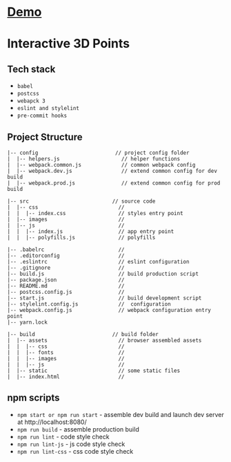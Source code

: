 # [Demo](https://lieblein.github.io/interactivePoints/build/)

# Interactive 3D Points

## Tech stack
 - `babel`
 - `postcss`
 - `webapck 3`
 - `eslint and stylelint`
 - `pre-commit hooks`


## Project Structure
```
|-- config                         // project config folder
|  |-- helpers.js                    // helper functions
|  |-- webpack.common.js             // common webpack config
|  |-- webpack.dev.js                // extend common config for dev build
|  |-- webpack.prod.js               // extend common config for prod build

|-- src                           // source code
|  |-- css                          //
|  |  |-- index.css                 // styles entry point
|  |-- images                       //
|  |-- js                           //
|  |  |-- index.js                  // app entry point
|  |  |-- polyfills.js              // polyfills

|-- .babelrc                        //
|-- .editorconfig                   //
|-- .eslintrc                       // eslint configuration
|-- .gitignore                      //
|-- build.js                        // build production script
|-- package.json                    //
|-- README.md                       //
|-- postcss.config.js               //
|-- start.js                        // build development script
|-- stylelint.config.js             //  configuration
|-- webpack.config.js               // webpack configuration entry point
|-- yarn.lock

|-- build                         // build folder
|  |-- assets                       // browser assembled assets
|  |  |-- css                       //
|  |  |-- fonts                     //
|  |  |-- images                    //
|  |  |-- js                        //
|  |-- static                       // some static files
|  |-- index.html                   //
```

## npm scripts
- `npm start or npm run start` - assemble dev build and launch dev server at http://localhost:8080/
- `npm run build` - assemble production build
- `npm run lint` - code style check
- `npm run lint-js` - js code style check
- `npm run lint-css` - css code style check
